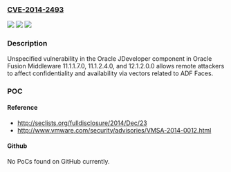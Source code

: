 ### [CVE-2014-2493](https://cve.mitre.org/cgi-bin/cvename.cgi?name=CVE-2014-2493)
![](https://img.shields.io/static/v1?label=Product&message=n%2Fa&color=blue)
![](https://img.shields.io/static/v1?label=Version&message=n%2Fa&color=blue)
![](https://img.shields.io/static/v1?label=Vulnerability&message=n%2Fa&color=brighgreen)

### Description

Unspecified vulnerability in the Oracle JDeveloper component in Oracle Fusion Middleware 11.1.1.7.0, 11.1.2.4.0, and 12.1.2.0.0 allows remote attackers to affect confidentiality and availability via vectors related to ADF Faces.

### POC

#### Reference
- http://seclists.org/fulldisclosure/2014/Dec/23
- http://www.vmware.com/security/advisories/VMSA-2014-0012.html

#### Github
No PoCs found on GitHub currently.

